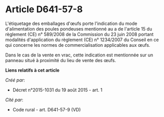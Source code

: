# Article D641-57-8

L'étiquetage des emballages d'œufs porte l'indication du mode d'alimentation des poules pondeuses mentionné au a de l'article
15 du règlement (CE) n° 589/2008 de la Commission du 23 juin 2008 portant modalités d'application du règlement (CE) n°
1234/2007 du Conseil en ce qui concerne les normes de commercialisation applicables aux œufs. 

Dans le cas de la vente en vrac, cette indication est mentionnée sur un panneau situé à proximité du lieu de vente des œufs.

**Liens relatifs à cet article**

_Créé par_:

  - Décret n°2015-1031 du 19 août 2015 - art. 1

_Cité par_:

  - Code rural - art. D641-57-9 (VD)
